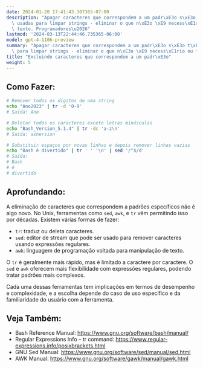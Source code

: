 ```yaml
---
date: 2024-01-20 17:41:43.307365-07:00
description: "Apagar caracteres que correspondem a um padr\xE3o s\xE3o t\xE9cnicas\
  \ usadas para limpar strings - eliminar o que n\xE3o \xE9 necess\xE1rio ou formatar\
  \ texto. Programadores\u2026"
lastmod: '2024-03-13T22:44:46.735365-06:00'
model: gpt-4-1106-preview
summary: "Apagar caracteres que correspondem a um padr\xE3o s\xE3o t\xE9cnicas usadas\
  \ para limpar strings - eliminar o que n\xE3o \xE9 necess\xE1rio ou formatar texto."
title: "Excluindo caracteres que correspondem a um padr\xE3o"
weight: 5
---
```


## Como Fazer:
```Bash
# Remover todos os dígitos de uma string
echo "Ano2023" | tr -d '0-9'
# Saída: Ano

# Deletar todos os caracteres exceto letras minúsculas
echo "Bash_Version_5.1.4" | tr -dc 'a-z\n'
# Saída: ashersion

# Substituir espaços por novas linhas e depois remover linhas vazias
echo "Bash é divertido" | tr ' ' '\n' | sed '/^$/d'
# Saída:
# Bash
# é
# divertido
```

## Aprofundando:
A eliminação de caracteres que correspondem a padrões específicos não é algo novo. No Unix, ferramentas como `sed`, `awk`, e `tr` vêm permitindo isso por décadas. Existem várias formas de fazer:

- `tr`: traduz ou deleta caracteres.
- `sed`: editor de stream que pode ser usado para remover caracteres usando expressões regulares.
- `awk`: linguagem de programação voltada para manipulação de texto.

O `tr` é geralmente mais rápido, mas é limitado a caractere por caractere. O `sed` e `awk` oferecem mais flexibilidade com expressões regulares, podendo tratar padrões mais complexos.

Cada uma dessas ferramentas tem implicações em termos de desempenho e complexidade, e a escolha depende do caso de uso específico e da familiaridade do usuário com a ferramenta.

## Veja Também:
- Bash Reference Manual: https://www.gnu.org/software/bash/manual/
- Regular Expressions Info – tr command: https://www.regular-expressions.info/posixbrackets.html
- GNU Sed Manual: https://www.gnu.org/software/sed/manual/sed.html
- AWK Manual: https://www.gnu.org/software/gawk/manual/gawk.html
